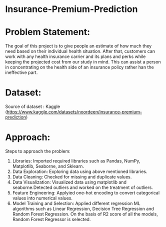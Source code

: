 # Insurance-Premium-Prediction
# Problem Statement:
The goal of this project is to give people an estimate of how much they need based on
their individual health situation. After that, customers can work with any health insurance carrier and its plans and perks while keeping the projected cost from our study in mind. This can assist a person in concentrating on the health side of an insurance policy rather han the ineffective part.

# Dataset:
Source of dataset : Kaggle (https://www.kaggle.com/datasets/noordeen/insurance-premium-prediction)

# Approach:
Steps to approach the problem:
1. Libraries: Imported required libraries such as Pandas, NumPy, Matplotlib, Seaborne, and Sklearn.
2. Data Exploration: Exploring data using above mentioned libraries.
3. Data Cleaning: Checked for missing and duplicate values.
4. Data Visualization: Visualized data using matplotlib and seaborne.Detected outliers and worked on the treatment of outliers.
5. Feature Engineering: Applyied one-hot encoding to convert categorical values into numerical values.
6. Model Training and Selection: Applied different regression ML algorithms such as Linear Regression, Decision Tree Regression and Random Forest Regression. On the basis of R2 score of all the models, Random Forest Regressor is selected.

